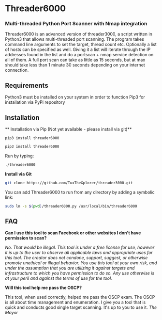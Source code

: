# Threader6000 
### Multi-threaded Python Port Scanner with Nmap integration

Threader6000 is an advanced version of threader3000, a script written in Python3 that allows multi-threaded port scanning. The program takes command line arguments to set the target, thread count etc. Optionally a list of hosts can be specified as well. Giving it a list will iterate through the IP addresses found in the list and do a portscan + nmap service detection on all of them. A full port scan can take as little as 15 seconds, but at max should take less than 1 minute 30 seconds depending on your internet connection.

## Requirements
Python3 must be installed on your system in order to function
Pip3 for installation via PyPi repository

## Installation
** Installation via Pip (Not yet available - please install via git)**
```
pip3 install threader6000 
```

```bash 
pip3 install threader6000
```

Run by typing:
```bash
./threader6000
```

**Install via Git**
```bash
git clone https://github.com/TuxTheXplorer/threader3000.git
```

You can add Threader6000 to run from any directory by adding a symbolic link:

```bash
sudo ln -s $(pwd)/threader6000.py /usr/local/bin/threader6000
```

## FAQ

**Can I use this tool to scan Facebook or other websites I don't have permission to scan?**

*No. That would be illegal.  This tool is under a free license for use, however it is up to the user to observe all applicable laws and appropriate uses for this tool.  The creator does not condone, support, suggest, or otherwise promote unethical or illegal behavior.  You use this tool at your own risk, and under the assumption that you are utilizing it against targets and infrastructure to which you have permission to do so.  Any use otherwise is at your peril and against the terms of use for the tool.*

**Will this tool help me pass the OSCP?**

This tool, when used correctly, helped me pass the OSCP exam. The OSCP is all about time management and enumeration. I give you a tool that is quick and conducts good single target scanning.  It's up to you to use it. _The Mayor_ 
